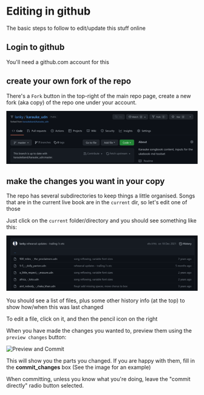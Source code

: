 # Editing in github

The basic steps to follow to edit/update this stuff online

## Login to github

You'll need a github.com account for this

## create your own fork of the repo

There's a `Fork` button in the top-right of the main repo page,
create a new fork (aka copy) of the repo one under your account.

![Forked Github Repo](images/gh_forked.png "Forked Repository")

## make the changes you want in your copy

The repo has several subdirectories to keep things a little organised.
Songs that are in the current live book are in the `current` dir, so
let's edit one of those

Just click on the `current` folder/directory and you should see something
like this:

![Current book content](images/gh_current_folder.png "contents of current")

You should see a list of files, plus some other history info (at the top) to
show how/when this was last changed

To edit a file, click on it, and then the pencil icon on the right

When you have made the changes you wanted to, preview them using the 
`preview changes` button:

![Preview and Commit](images/dh_preview_commit.png "Preview changes and commit")

This will show you the parts you changed. If you are happy with them, fill in the
**commit_changes** box (See the image for an example)

When committing, unless you know what you're doing, leave the "commit directly" 
radio button selected.


